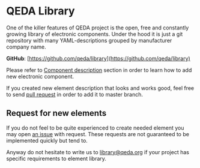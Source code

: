 QEDA Library
============

One of the killer features of QEDA project is the open, free and constantly growing library of electronic components. Under the hood it is just a git repository with many YAML-descriptions grouped by manufacturer company name.

**GitHub**: [https://github.com/qeda/library](https://github.com/qeda/library)

Please refer to [Component description](/core/component/) section in order to learn how to add new electronic component.

If you created new element description that looks and works good, feel free to send [pull request](https://github.com/qeda/library/pulls) in order to add it to master branch.

Request for new elements
------------------------

If you do not feel to be quite experienced to create needed element you may open [an issue](https://github.com/qeda/library/issues) with request. These requests are not guaranteed to be implemented quickly but tend to.

Anyway do not hesitate to write us to [library@qeda.org](mailto:library@qeda.org) if your project has specific requirements to element library.
